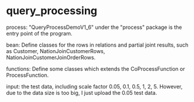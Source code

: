 # query_processing
process: "QueryProcessDemoV1_6" under the "process" package is the entry point of the program.

bean: Define classes for the rows in relations and partial joint results, such as Customer, NationJoinCustomerRows, NationJoinCustomerJoinOrderRows.

functions: Define some classes which extends the CoProcessFunction or ProcessFunction.

input: the test data, including scale factor 0.05, 0.1, 0.5, 1, 2, 5. However, due to the data size is too big, I just upload the 0.05 test data.

